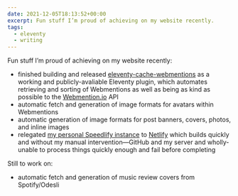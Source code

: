 ```yaml
---
date: 2021-12-05T18:13:52+00:00
excerpt: Fun stuff I’m proud of achieving on my website recently.
tags:
  - eleventy
  - writing
---
```


Fun stuff I’m proud of achieving on my website recently:

- finished building and released [eleventy-cache-webmentions](/eleventy-cache-webmentions/) as a working and publicly-avaliable Eleventy plugin, which automates retrieving and sorting of Webmentions as well as being as kind as possible to the [Webmention.io](https://webmention.io) API
- automatic fetch and generation of image formats for avatars within Webmentions
- automatic generation of image formats for post banners, covers, photos, and inline images
- relegated [my personal Speedlify instance](https://speedlify.chrisburnell.com) to [Netlify](https://netlify.com) which builds quickly and without my manual intervention—GitHub and my server and wholly-unable to process things quickly enough and fail before completing

Still to work on:

- automatic fetch and generation of music review covers from Spotify/Odesli
